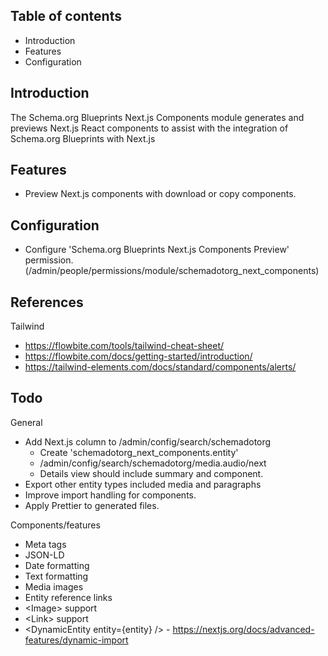 Table of contents
-----------------

* Introduction
* Features
* Configuration

Introduction
------------

The Schema.org Blueprints Next.js Components module generates and previews 
Next.js React components to assist with the integration of 
Schema.org Blueprints with Next.js


Features
--------

- Preview Next.js components with download or copy components.


Configuration
-------------

- Configure 'Schema.org Blueprints Next.js Components Preview' permission.
  (/admin/people/permissions/module/schemadotorg_next_components)


References
----------

Tailwind

- https://flowbite.com/tools/tailwind-cheat-sheet/
- https://flowbite.com/docs/getting-started/introduction/
- https://tailwind-elements.com/docs/standard/components/alerts/


Todo
----

General

- Add Next.js column to /admin/config/search/schemadotorg
  - Create 'schemadotorg_next_components.entity'
  - /admin/config/search/schemadotorg/media.audio/next
  - Details view should include summary and component.
- Export other entity types included media and paragraphs
- Improve import handling for components.
- Apply Prettier to generated files.

Components/features

- Meta tags
- JSON-LD
- Date formatting
- Text formatting
- Media images
- Entity reference links
- \<Image\> support
- \<Link\> support
- \<DynamicEntity entity={entity} /\> - <https://nextjs.org/docs/advanced-features/dynamic-import> 
